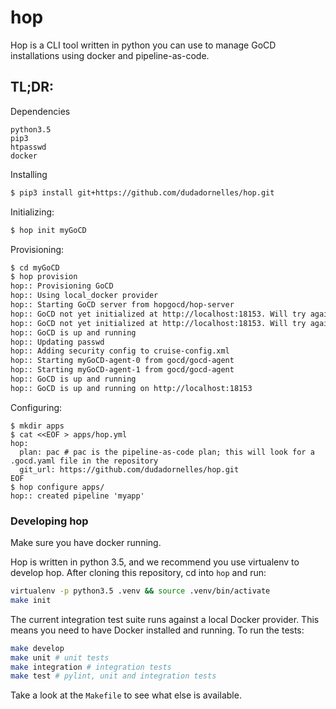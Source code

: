 # hop

Hop is a CLI tool written in python you can use to manage GoCD installations using docker and pipeline-as-code.

## TL;DR:
Dependencies
```
python3.5
pip3
htpasswd
docker
```

Installing
```bash
$ pip3 install git+https://github.com/dudadornelles/hop.git
```
Initializing:
```bash
$ hop init myGoCD
```
Provisioning:
```bash
$ cd myGoCD
$ hop provision
hop:: Provisioning GoCD
hop:: Using local_docker provider
hop:: Starting GoCD server from hopgocd/hop-server
hop:: GoCD not yet initialized at http://localhost:18153. Will try again in 15 secs
hop:: GoCD not yet initialized at http://localhost:18153. Will try again in 15 secs
hop:: GoCD is up and running
hop:: Updating passwd
hop:: Adding security config to cruise-config.xml
hop:: Starting myGoCD-agent-0 from gocd/gocd-agent
hop:: Starting myGoCD-agent-1 from gocd/gocd-agent
hop:: GoCD is up and running
hop:: GoCD is up and running on http://localhost:18153
```
Configuring:
```
$ mkdir apps
$ cat <<EOF > apps/hop.yml
hop:
  plan: pac # pac is the pipeline-as-code plan; this will look for a .gocd.yaml file in the repository 
  git_url: https://github.com/dudadornelles/hop.git
EOF
$ hop configure apps/
hop:: created pipeline 'myapp'
```

### Developing hop
Make sure you have docker running.

Hop is written in python 3.5, and we recommend you use virtualenv to develop hop. After cloning this repository, cd into `hop` and run:

```bash
virtualenv -p python3.5 .venv && source .venv/bin/activate
make init
```

The current integration test suite runs against a local Docker provider. This means you need to have Docker installed and running.
To run the tests:
```bash
make develop
make unit # unit tests
make integration # integration tests
make test # pylint, unit and integration tests
```

Take a look at the `Makefile` to see what else is available.

